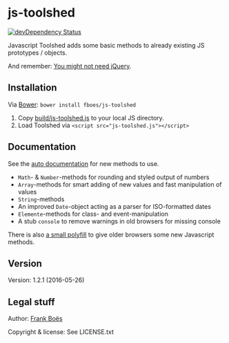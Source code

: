 js-toolshed
===========

[![devDependency Status](https://david-dm.org/fboes/js-toolshed/dev-status.svg)](https://david-dm.org/fboes/js-toolshed#info=devDependencies)

Javascript Toolshed adds some basic methods to already existing JS prototypes / objects.

And remember: [You might not need jQuery](docs/no-jquery.js).

Installation
------------

Via [Bower](http://bower.io/): `bower install fboes/js-toolshed`

1. Copy [build/js-toolshed.js](build/js-toolshed.js) to your local JS directory.
2. Load Toolshed via `<script src="js-toolshed.js"></script>`

Documentation
-------------

See the [auto documentation](docs/api.md) for new methods to use.

* `Math`- & `Number`-methods for rounding and styled output of numbers
* `Array`-methods for smart adding of new values and fast manipulation of values
* `String`-methods
* An improved `Date`-object acting as a parser for ISO-formatted dates
* `Elemente`-methods for class- and event-manipulation
* A stub `console` to remove warnings in old browsers for missing console

There is also [a small polyfill](src/js-legacy.js) to give older browsers some new Javascript methods.

Version
-------

Version: 1.2.1 (2016-05-26)

Legal stuff
-----------

Author: [Frank Boës](http://3960.org)

Copyright & license: See LICENSE.txt
